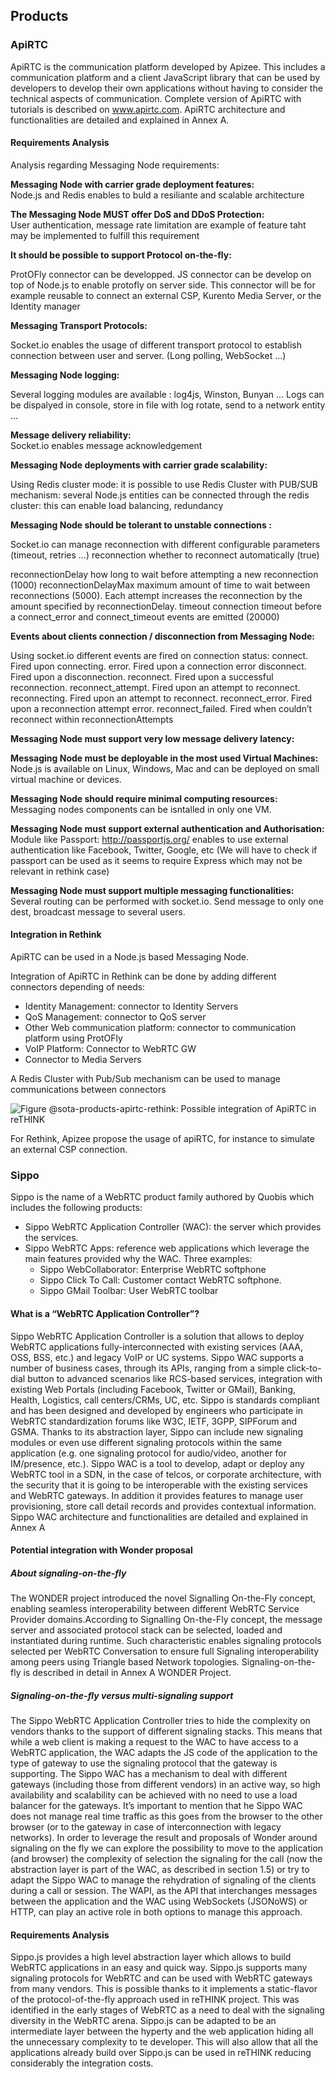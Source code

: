 Products
--------

### ApiRTC

ApiRTC is the communication platform developed by Apizee. This includes a communication platform and a client JavaScript library that can be used by developers to develop their own applications without having to consider the technical aspects of communication. Complete version of ApiRTC with tutorials is described on www.apirtc.com. ApiRTC architecture and functionalities are detailed and explained in Annex A.

#### Requirements Analysis

Analysis regarding Messaging Node requirements:

**Messaging Node with carrier grade deployment features:**</br> Node.js and Redis enables to buld a resiliante and scalable architecture

**The Messaging Node MUST offer DoS and DDoS Protection:**</br> User authentication, message rate limitation are example of feature taht may be implemented to fulfill this requirement

**It should be possible to support Protocol on-the-fly:**</br>

ProtOFly connector can be developped. JS connector can be develop on top of Node.js to enable protofly on server side. This connector will be for example reusable to connect an external CSP, Kurento Media Server, or the Identity manager

**Messaging Transport Protocols:**</br>

Socket.io enables the usage of different transport protocol to establish connection between user and server. (Long polling, WebSocket ...)

**Messaging Node logging:**</br>

Several logging modules are available : log4js, Winston, Bunyan ... Logs can be dispalyed in console, store in file with log rotate, send to a network entity ...

**Message delivery reliability:**</br> Socket.io enables message acknowledgement

**Messaging Node deployments with carrier grade scalability:**</br>

Using Redis cluster mode: it is possible to use Redis Cluster with PUB/SUB mechanism: several Node.js entities can be connected through the redis cluster: this can enable load balancing, redundancy</br>

**Messaging Node should be tolerant to unstable connections :**</br>

Socket.io can manage reconnection with different configurable parameters (timeout, retries ...) reconnection whether to reconnect automatically (true)

reconnectionDelay how long to wait before attempting a new reconnection (1000) reconnectionDelayMax maximum amount of time to wait between reconnections (5000). Each attempt increases the reconnection by the amount specified by reconnectionDelay. timeout connection timeout before a connect_error and connect_timeout events are emitted (20000)

**Events about clients connection / disconnection from Messaging Node:**</br>

Using socket.io different events are fired on connection status: connect. Fired upon connecting. error. Fired upon a connection error disconnect. Fired upon a disconnection. reconnect. Fired upon a successful reconnection. reconnect_attempt. Fired upon an attempt to reconnect. reconnecting. Fired upon an attempt to reconnect. reconnect_error. Fired upon a reconnection attempt error. reconnect_failed. Fired when couldn’t reconnect within reconnectionAttempts

**Messaging Node must support very low message delivery latency:**</br>

**Messaging Node must be deployable in the most used Virtual Machines:**</br> Node.js is available on Linux, Windows, Mac and can be deployed on small virtual machine or devices.

**Messaging Node should require minimal computing resources:**</br> Messaging nodes components can be isntalled in only one VM.

**Messaging Node must support external authentication and Authorisation:**</br> Module like Passport: http://passportjs.org/ enables to use external authentication like Facebook, Twitter, Google, etc (We will have to check if passport can be used as it seems to require Express which may not be relevant in rethink case)

**Messaging Node must support multiple messaging functionalities:**</br> Several routing can be performed with socket.io. Send message to only one dest, broadcast message to several users.

#### Integration in Rethink

ApiRTC can be used in a Node.js based Messaging Node.

Integration of ApiRTC in Rethink can be done by adding different connectors depending of needs:

-	Identity Management: connector to Identity Servers
-	QoS Management: connector to QoS server
-	Other Web communication platform: connector to communication platform using ProtOFly
-	VoIP Platform: Connector to WebRTC GW
-	Connector to Media Servers

A Redis Cluster with Pub/Sub mechanism can be used to manage communications between connectors

![Figure @sota-products-apirtc-rethink: Possible integration of ApiRTC in reTHINK](ApiRTC-IntegrationInReTHINK.png)

For Rethink, Apizee propose the usage of apiRTC, for instance to simulate an external CSP connection.

### Sippo

Sippo is the name of a WebRTC product family authored by Quobis which includes the following products:

-	Sippo WebRTC Application Controller (WAC): the server which provides the services.
-	Sippo WebRTC Apps: reference web applications which leverage the main features provided why the WAC. Three examples:
	-	Sippo WebCollaborator: Enterprise WebRTC softphone
	-	Sippo Click To Call: Customer contact WebRTC softphone.
	-	Sippo GMail Toolbar: User WebRTC toolbar

#### What is a “WebRTC Application Controller”?

Sippo WebRTC Application Controller is a solution that allows to deploy WebRTC applications fully-interconnected with existing services (AAA, OSS, BSS, etc.) and legacy VoIP or UC systems. Sippo WAC supports a number of business cases, through its APIs, ranging from a simple click-to-dial button to advanced scenarios like RCS-based services, integration with existing Web Portals (including Facebook, Twitter or GMail), Banking, Health, Logistics, call centers/CRMs, UC, etc. Sippo is standards compliant and has been designed and developed by engineers who participate in WebRTC standardization forums like W3C, IETF, 3GPP, SIPForum and GSMA. Thanks to its abstraction layer, Sippo can include new signaling modules or even use different signaling protocols within the same application (e.g. one signaling protocol for audio/video, another for IM/presence, etc.). Sippo WAC is a tool to develop, adapt or deploy any WebRTC tool in a SDN, in the case of telcos, or corporate architecture, with the security that it is going to be interoperable with the existing services and WebRTC gateways. In addition it provides features to manage user provisioning, store call detail records and provides contextual information. Sippo WAC architecture and functionalities are detailed and explained in Annex A

#### Potential integration with Wonder proposal

##### About signaling-on-the-fly

The WONDER project introduced the novel Signalling On-the-Fly concept, enabling seamless interoperability between different WebRTC Service Provider domains.According to Signalling On-the-Fly concept, the message server and associated protocol stack can be selected, loaded and instantiated during runtime. Such characteristic enables signaling protocols selected per WebRTC Conversation to ensure full Signaling interoperability among peers using Triangle based Network topologies. Signaling-on-the-fly is described in detail in Annex A WONDER Project.

##### Signaling-on-the-fly versus multi-signaling support

The Sippo WebRTC Application Controller tries to hide the complexity on vendors thanks to the support of different signaling stacks. This means that while a web client is making a request to the WAC to have access to a WebRTC application, the WAC adapts the JS code of the application to the type of gateway to use the signaling protocol that the gateway is supporting. The Sippo WAC has a mechanism to deal with different gateways (including those from different vendors) in an active way, so high availability and scalability can be achieved with no need to use a load balancer for the gateways. It’s important to mention that he Sippo WAC does not manage real time traffic as this goes from the browser to the other browser (or to the gateway in case of interconnection with legacy networks). In order to leverage the result and proposals of Wonder around signaling on the fly we can explore the possibility to move to the application (and browser) the complexity of selection the signaling for the call (now the abstraction layer is part of the WAC, as described in section 1.5) or try to adapt the Sippo WAC to manage the rehydration of signaling of the clients during a call or session. The WAPI, as the API that interchanges messages between the application and the WAC using WebSockets (JSONoWS) or HTTP, can play an active role in both options to manage this approach.

#### Requirements Analysis

Sippo.js provides a high level abstraction layer which allows to build WebRTC applications in an easy and quick way. Sippo.js supports many signaling protocols for WebRTC and can be used with WebRTC gateways from many vendors. This is possible thanks to it implements a static-flavor of the protocol-of-the-fly approach used in reTHINK project. This was identified in the early stages of WebRTC as a need to deal with the signaling diversity in the WebRTC arena. Sippo.js can be adapted to be an intermediate layer between the hyperty and the web application hiding all the unnecessary complexity to te developer. This will also allow that all the applications already build over Sippo.js can be used in reTHINK reducing considerably the integration costs.
